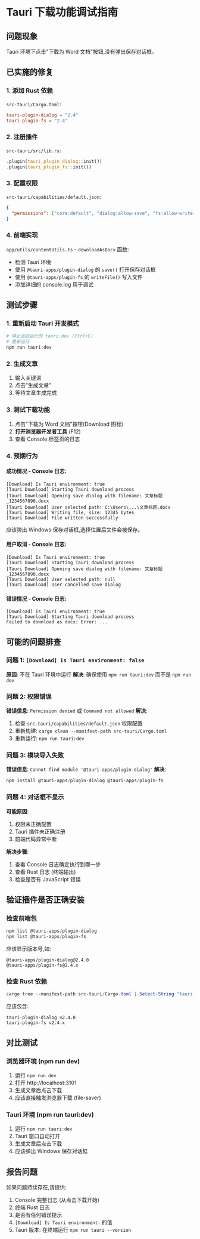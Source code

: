 # Tauri 下载功能调试指南

## 问题现象

Tauri 环境下点击"下载为 Word 文档"按钮,没有弹出保存对话框。

## 已实施的修复

### 1. 添加 Rust 依赖

`src-tauri/Cargo.toml`:

```toml
tauri-plugin-dialog = "2.4"
tauri-plugin-fs = "2.4"
```

### 2. 注册插件

`src-tauri/src/lib.rs`:

```rust
.plugin(tauri_plugin_dialog::init())
.plugin(tauri_plugin_fs::init())
```

### 3. 配置权限

`src-tauri/capabilities/default.json`:

```json
{
  "permissions": ["core:default", "dialog:allow-save", "fs:allow-write-file"]
}
```

### 4. 前端实现

`app/utils/contentUtils.ts` - `downloadAsDocx` 函数:

- 检测 Tauri 环境
- 使用 `@tauri-apps/plugin-dialog` 的 `save()` 打开保存对话框
- 使用 `@tauri-apps/plugin-fs` 的 `writeFile()` 写入文件
- 添加详细的 console.log 用于调试

## 测试步骤

### 1. 重新启动 Tauri 开发模式

```powershell
# 停止当前运行的 tauri:dev (Ctrl+C)
# 重新运行
npm run tauri:dev
```

### 2. 生成文章

1. 输入关键词
2. 点击"生成文章"
3. 等待文章生成完成

### 3. 测试下载功能

1. 点击"下载为 Word 文档"按钮(Download 图标)
2. **打开浏览器开发者工具** (F12)
3. 查看 Console 标签页的日志

### 4. 预期行为

#### 成功情况 - Console 日志:

```
[Download] Is Tauri environment: true
[Tauri Download] Starting Tauri download process
[Tauri Download] Opening save dialog with filename: 文章标题_1234567890.docx
[Tauri Download] User selected path: C:\Users\...\文章标题.docx
[Tauri Download] Writing file, size: 12345 bytes
[Tauri Download] File written successfully
```

应该弹出 Windows 保存对话框,选择位置后文件会被保存。

#### 用户取消 - Console 日志:

```
[Download] Is Tauri environment: true
[Tauri Download] Starting Tauri download process
[Tauri Download] Opening save dialog with filename: 文章标题_1234567890.docx
[Tauri Download] User selected path: null
[Tauri Download] User cancelled save dialog
```

#### 错误情况 - Console 日志:

```
[Download] Is Tauri environment: true
[Tauri Download] Starting Tauri download process
Failed to download as docx: Error: ...
```

## 可能的问题排查

### 问题 1: `[Download] Is Tauri environment: false`

**原因**: 不在 Tauri 环境中运行
**解决**: 确保使用 `npm run tauri:dev` 而不是 `npm run dev`

### 问题 2: 权限错误

**错误信息**: `Permission denied` 或 `Command not allowed`
**解决**:

1. 检查 `src-tauri/capabilities/default.json` 权限配置
2. 重新构建: `cargo clean --manifest-path src-tauri/Cargo.toml`
3. 重新运行: `npm run tauri:dev`

### 问题 3: 模块导入失败

**错误信息**: `Cannot find module '@tauri-apps/plugin-dialog'`
**解决**:

```powershell
npm install @tauri-apps/plugin-dialog @tauri-apps/plugin-fs
```

### 问题 4: 对话框不显示

**可能原因**:

1. 权限未正确配置
2. Tauri 插件未正确注册
3. 前端代码异常中断

**解决步骤**:

1. 查看 Console 日志确定执行到哪一步
2. 查看 Rust 日志 (终端输出)
3. 检查是否有 JavaScript 错误

## 验证插件是否正确安装

### 检查前端包

```powershell
npm list @tauri-apps/plugin-dialog
npm list @tauri-apps/plugin-fs
```

应该显示版本号,如:

```
@tauri-apps/plugin-dialog@2.4.0
@tauri-apps/plugin-fs@2.4.x
```

### 检查 Rust 依赖

```powershell
cargo tree --manifest-path src-tauri/Cargo.toml | Select-String "tauri-plugin"
```

应该包含:

```
tauri-plugin-dialog v2.4.0
tauri-plugin-fs v2.4.x
```

## 对比测试

### 浏览器环境 (npm run dev)

1. 运行 `npm run dev`
2. 打开 http://localhost:3101
3. 生成文章后点击下载
4. 应该直接触发浏览器下载 (file-saver)

### Tauri 环境 (npm run tauri:dev)

1. 运行 `npm run tauri:dev`
2. Tauri 窗口自动打开
3. 生成文章后点击下载
4. 应该弹出 Windows 保存对话框

## 报告问题

如果问题持续存在,请提供:

1. Console 完整日志 (从点击下载开始)
2. 终端 Rust 日志
3. 是否有任何错误提示
4. `[Download] Is Tauri environment:` 的值
5. Tauri 版本: 在终端运行 `npm run tauri --version`
